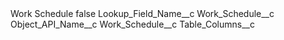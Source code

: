 <?xml version="1.0" encoding="UTF-8"?>
<CustomMetadata xmlns="http://soap.sforce.com/2006/04/metadata" xmlns:xsi="http://www.w3.org/2001/XMLSchema-instance" xmlns:xsd="http://www.w3.org/2001/XMLSchema">
    <label>Work Schedule</label>
    <protected>false</protected>
    <values>
        <field>Lookup_Field_Name__c</field>
        <value xsi:type="xsd:string">Work_Schedule__c</value>
    </values>
    <values>
        <field>Object_API_Name__c</field>
        <value xsi:type="xsd:string">Work_Schedule__c</value>
    </values>
    <values>
        <field>Table_Columns__c</field>
        <value xsi:nil="true"/>
    </values>
</CustomMetadata>
